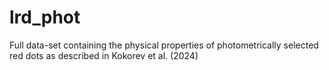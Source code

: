 # lrd_phot
Full data-set containing the physical properties of photometrically selected red dots as described in Kokorev et al. (2024)
